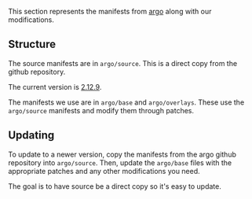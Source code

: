 This section represents the manifests from [argo](https://github.com/argoproj/argo) along with our modifications.

## Structure

The source manifests are in `argo/source`. This is a direct copy from the github repository.

The current version is [2.12.9](https://github.com/argoproj/argo/tree/v2.12.9/manifests).

The manifests we use are in `argo/base` and `argo/overlays`.
These use the `argo/source` manifests and modify them through patches.

## Updating

To update to a newer version, copy the manifests from the argo github repository into `argo/source`.
Then, update the `argo/base` files with the appropriate patches and any other modifications you need.

The goal is to have source be a direct copy so it's easy to update.
